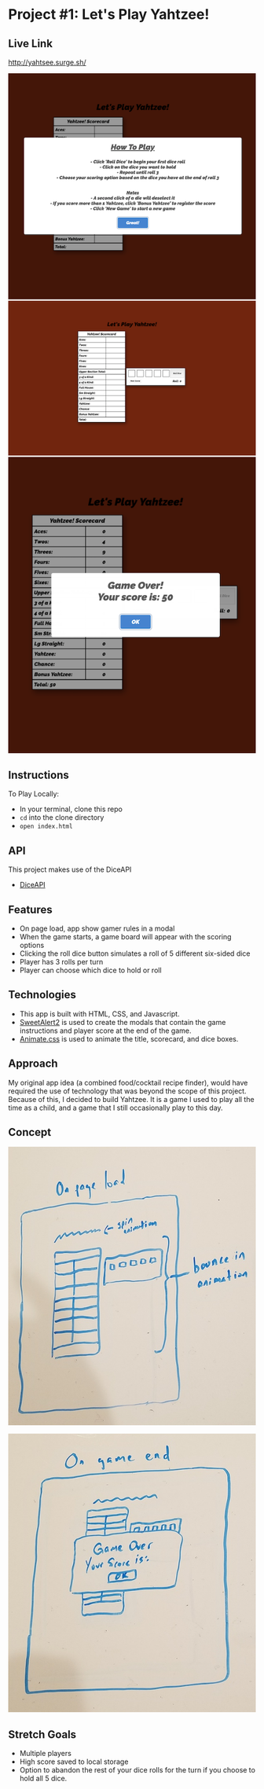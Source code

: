 # Project #1: Let's Play Yahtzee!

## Live Link
http://yahtsee.surge.sh/

![](assets/images/load_screenshot.png)
![](assets/images/play_screenshot.png)
![](assets/images/end_screenshot.png)

## Instructions
To Play Locally:
- In your terminal, clone this repo
- ``` cd ``` into the clone directory
- ``` open index.html ``` 

## API

This project makes use of the DiceAPI

- [DiceAPI](http://roll.diceapi.com/)

## Features

- On page load, app show gamer rules in a modal
- When the game starts, a game board will appear with the scoring options
- Clicking the roll dice button simulates a roll of 5 different six-sided dice
- Player has 3 rolls per turn
- Player can choose which dice to hold or roll

## Technologies

- This app is built with HTML, CSS, and Javascript.
- [SweetAlert2](https://github.com/sweetalert2/sweetalert2) is used to create the modals that contain the game instructions and player score at the end of the game.
- [Animate.css](https://github.com/daneden/animate.css) is used to animate the title, scorecard, and dice boxes.

## Approach
My original app idea (a combined food/cocktail recipe finder), would have required the use of technology that was beyond the scope of this project. Because of this, I decided to build Yahtzee. It is a game I used to play all the time as a child, and a game that I still occasionally play to this day.

## Concept
![](assets/images/wireframes/page_load.png "Page Load")

![](assets/images/wireframes/game_end.png "Game Over")

## Stretch Goals

- Multiple players
- High score saved to local storage
- Option to abandon the rest of your dice rolls for the turn if you choose to hold all 5 dice.

